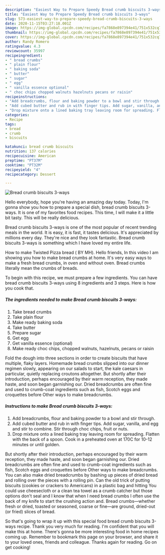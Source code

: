 ```yaml
---
description: "Easiest Way to Prepare Speedy Bread crumb biscuits 3-ways"
title: "Easiest Way to Prepare Speedy Bread crumb biscuits 3-ways"
slug: 573-easiest-way-to-prepare-speedy-bread-crumb-biscuits-3-ways
date: 2020-11-15T03:27:18.001Z
image: https://img-global.cpcdn.com/recipes/fa7868e897394e41/751x532cq70/bread-crumb-biscuits-3-ways-recipe-main-photo.jpg
thumbnail: https://img-global.cpcdn.com/recipes/fa7868e897394e41/751x532cq70/bread-crumb-biscuits-3-ways-recipe-main-photo.jpg
cover: https://img-global.cpcdn.com/recipes/fa7868e897394e41/751x532cq70/bread-crumb-biscuits-3-ways-recipe-main-photo.jpg
author: Randy Romero
ratingvalue: 4.3
reviewcount: 35997
recipeingredient:
- " bread crumbs"
- " plain flour"
- " baking soda"
- " butter"
- " sugar"
- " egg"
- " vanilla essence optional"
- " choc chips chopped walnuts hazelnuts pecans or raisin"
recipeinstructions:
- "Add breadcrumbs, flour and baking powder to a bowl and stir through."
- "Add cubed butter and rub in with finger tips. Add sugar, vanilla, and egg and stir to combine. Stir through choc chips, fruit or nuts."
- "Drop mixture onto a lined baking tray leaving room for spreading. Flatten with the back of a spoon. Cook in a preheated oven at 170C for 10-12 minutes or until golden."
categories:
- Recipe
tags:
- bread
- crumb
- biscuits

katakunci: bread crumb biscuits 
nutrition: 137 calories
recipecuisine: American
preptime: "PT37M"
cooktime: "PT32M"
recipeyield: "4"
recipecategory: Dessert

---
```



![Bread crumb biscuits 3-ways](https://img-global.cpcdn.com/recipes/fa7868e897394e41/751x532cq70/bread-crumb-biscuits-3-ways-recipe-main-photo.jpg)

Hello everybody, hope you're having an amazing day today. Today, I'm gonna show you how to prepare a special dish, bread crumb biscuits 3-ways. It is one of my favorites food recipes. This time, I will make it a little bit tasty. This will be really delicious.

Bread crumb biscuits 3-ways is one of the most popular of recent trending meals in the world. It is easy, it is fast, it tastes delicious. It's appreciated by millions every day. They're nice and they look fantastic. Bread crumb biscuits 3-ways is something which I have loved my entire life.

How to make Twisted Pizza bread ( BY MH). Hello friends, In this video I am showing you how to make bread crumbs at home. It&#39;s very easy ways to make a fresh bread crumbs, in oven and without oven. Bread crumbs literally mean the crumbs of breads.


To begin with this recipe, we must prepare a few ingredients. You can have bread crumb biscuits 3-ways using 8 ingredients and 3 steps. Here is how you cook that.

<!--inarticleads1-->

##### The ingredients needed to make Bread crumb biscuits 3-ways:

1. Take  bread crumbs
1. Take  plain flour
1. Make ready  baking soda
1. Take  butter
1. Prepare  sugar
1. Get  egg
1. Get  vanilla essence (optional)
1. Make ready  choc chips, chopped walnuts, hazelnuts, pecans or raisin


Fold the dough into three sections in order to create biscuits that have multiple, flaky layers. Homemade bread crumbs slipped into our dinner regimen slowly, appearing on our salads to start, the kale caesars in particular, quietly replacing croutons altogether. But shortly after their introduction, perhaps encouraged by their warm reception, they made haste, and soon began garnishing our. Dried breadcrumbs are often fine and used to crumb-coat ingredients such as fish, Scotch eggs and croquettes before Other ways to make breadcrumbs. 

<!--inarticleads2-->

##### Instructions to make Bread crumb biscuits 3-ways:

1. Add breadcrumbs, flour and baking powder to a bowl and stir through.
1. Add cubed butter and rub in with finger tips. Add sugar, vanilla, and egg and stir to combine. Stir through choc chips, fruit or nuts.
1. Drop mixture onto a lined baking tray leaving room for spreading. Flatten with the back of a spoon. Cook in a preheated oven at 170C for 10-12 minutes or until golden.


But shortly after their introduction, perhaps encouraged by their warm reception, they made haste, and soon began garnishing our. Dried breadcrumbs are often fine and used to crumb-coat ingredients such as fish, Scotch eggs and croquettes before Other ways to make breadcrumbs. You can also make dried breadcrumbs by bashing up pieces of dried bread and rolling over the pieces with a rolling pin. Can the old trick of putting biscuits (cookies or crackers to Americans) in a plastic bag and hitting You could use cheesecloth or a clean tea towel as a crumb catcher but those options don&#39;t seal and I know that when I need bread crumbs I often use the back of my knife to start the crushing action and. Bread crumbs—whether fresh or dried, toasted or seasoned, coarse or fine—are ground, dried-out (or fried) slices of bread. 

So that's going to wrap it up with this special food bread crumb biscuits 3-ways recipe. Thank you very much for reading. I'm confident that you will make this at home. There's gonna be more interesting food in home recipes coming up. Remember to bookmark this page on your browser, and share it to your loved ones, friends and colleague. Thanks again for reading. Go on get cooking!
